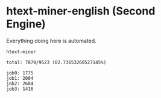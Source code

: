 # htext-miner-english (Second Engine)

Everything doing here is automated.

```
htext-miner

total: 7879/9523 (82.73653260527145%)

job0: 1775
job1: 2004
job2: 2684
job3: 1416
```